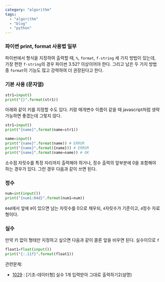 ```yaml
---
category: "algorithm"
tags: 
  - "algorithm"
  - "blog"
  - "python"
---
```


### 파이썬 print, format 사용법 일부

파이썬에서 형식을 지정하여 출력할 때, `%`, `format`, `f-string` 세 가지 방법이 있는데, 가장 편한 `f-string`의 경우 파이썬 3.52? 이상이어야 한다. 그리고 남은 두 가지 방법 중 `format`이 기능도 많고 강력하여 더 권장된다고 한다.

### 기본 사용 (문자열)

```py
str1=input()
print("{}".format(str1))
```

아래와 같이 키를 지정할 수도 있다. 키랑 매개변수 이름이 같을 때 javascript처럼 생략 가능하면 좋겠는데 그렇지 않다.
```py
str1=input()
print("{name}".format(name=str1))
```

```py
name=input()
print("{name}".format(name)) # ERROR
print("{name}".format({name})) # ERROR
print("{name}".format(name=name)) # OK
```


소수점 자릿수를 특정 자리까지 출력해야 하거나, 정수 출력의 앞부분에 0을 포함해야 하는 경우가 있다. 그런 경우 다음과 같이 쓰면 된다.

### 정수

```py
num=int(input())
print("{num1:04d}".format(num1=num))
```

`04d`에서 앞에 `0`이 있으면 남는 자릿수를 0으로 채우되, `4`자릿수가 기준이고, `d`정수 자료형이다.

### 실수

만약 키 없이 형태만 지정하고 싶으면 다음과 같이 콜론 앞을 비우면 된다. 실수이므로 `f`

```py
float1=float(input())
print("{:.11f}".format(float1))
```

관련문제: 
- [1029](https://codeup.kr/problem.php?id=1029) : [기초-데이터형] 실수 1개 입력받아 그대로 출력하기2(설명)



